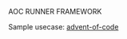 AOC RUNNER FRAMEWORK

Sample usecase: [advent-of-code](https://github.com/centavosx/advent-of-code)
